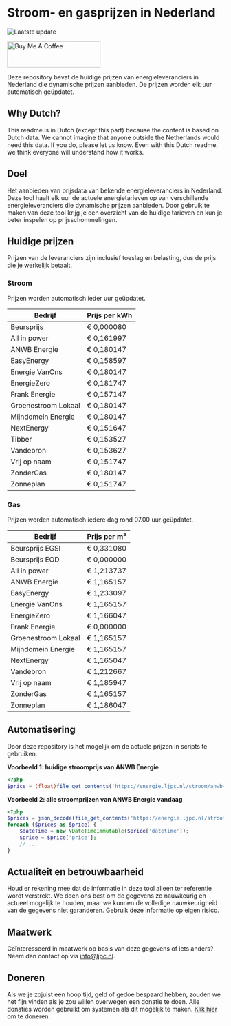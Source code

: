 # Stroom- en gasprijzen in Nederland

![Laatste update](https://img.shields.io/badge/laatste%20update-2024--06--22%2015%3A00%20CET-brightgreen)

<a href="https://www.buymeacoffee.com/Lars-" target="_blank"><img src="https://cdn.buymeacoffee.com/buttons/v2/default-orange.png" alt="Buy Me A Coffee" height="60" style="height: 60px !important;width: 217px !important;" ></a>

Deze repository bevat de huidige prijzen van energieleveranciers in Nederland die dynamische prijzen aanbieden. De prijzen worden elk uur automatisch geüpdatet.

## Why Dutch?

This readme is in Dutch (except this part) because the content is based on Dutch data. We cannot imagine that anyone outside the Netherlands would need this data. If you do, please let us know. Even with this Dutch readme, we think
everyone will understand how it works.

## Doel

Het aanbieden van prijsdata van bekende energieleveranciers in Nederland. Deze tool haalt elk uur de actuele energietarieven op van verschillende energieleveranciers die dynamische prijzen aanbieden. Door gebruik te maken van deze tool
krijg je een overzicht van de huidige tarieven en kun je beter inspelen op prijsschommelingen.

## Huidige prijzen

Prijzen van de leveranciers zijn inclusief toeslag en belasting, dus de prijs die je werkelijk betaalt.

### Stroom

Prijzen worden automatisch ieder uur geüpdatet.

 Bedrijf | Prijs per kWh 
---------|---------------
Beursprijs | € 0,000080
All in power | € 0,161997
ANWB Energie | € 0,180147
EasyEnergy | € 0,158597
Energie VanOns | € 0,180147
EnergieZero | € 0,181747
Frank Energie | € 0,157147
Groenestroom Lokaal | € 0,180147
Mijndomein Energie | € 0,180147
NextEnergy | € 0,151647
Tibber | € 0,153527
Vandebron | € 0,153627
Vrij op naam | € 0,151747
ZonderGas | € 0,180147
Zonneplan | € 0,151747


### Gas

Prijzen worden automatisch iedere dag rond 07.00 uur geüpdatet.

 Bedrijf | Prijs per m³ 
---------|--------------
Beursprijs EGSI | € 0,331080
Beursprijs EOD | € 0,000000
All in power | € 1,213737
ANWB Energie | € 1,165157
EasyEnergy | € 1,233097
Energie VanOns | € 1,165157
EnergieZero | € 1,166047
Frank Energie | € 0,000000
Groenestroom Lokaal | € 1,165157
Mijndomein Energie | € 1,165157
NextEnergy | € 1,165047
Vandebron | € 1,212667
Vrij op naam | € 1,185947
ZonderGas | € 1,165157
Zonneplan | € 1,186047


## Automatisering

Door deze repository is het mogelijk om de actuele prijzen in scripts te gebruiken.

**Voorbeeld 1: huidige stroomprijs van ANWB Energie**

```php
<?php
$price = (float)file_get_contents('https://energie.ljpc.nl/stroom/anwb-energie-nu.txt');

```

**Voorbeeld 2: alle stroomprijzen van ANWB Energie vandaag**

```php
<?php
$prices = json_decode(file_get_contents('https://energie.ljpc.nl/stroom/all-in-power-vandaag.json'),true);
foreach ($prices as $price) {
    $dateTime = new \DateTimeImmutable($price['datetime']);
    $price = $price['price'];
    // ...
}
```

## Actualiteit en betrouwbaarheid

Houd er rekening mee dat de informatie in deze tool alleen ter referentie wordt verstrekt. We doen ons best om de gegevens zo nauwkeurig en actueel mogelijk te houden, maar we kunnen de volledige nauwkeurigheid van de gegevens niet
garanderen. Gebruik deze informatie op eigen risico.

## Maatwerk

Geïnteresseerd in maatwerk op basis van deze gegevens of iets anders? Neem dan contact op
via [info@ljpc.nl](mailto:info@ljpc.nl?subject=Energie%20prijzen).

## Doneren

Als we je zojuist een hoop tijd, geld of gedoe bespaard hebben, zouden we het fijn vinden als je zou willen overwegen een
donatie te doen. Alle donaties worden gebruikt om systemen als dit mogelijk te
maken. [Klik hier](https://www.buymeacoffee.com/Lars-) om te doneren.
